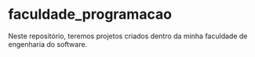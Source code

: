 # faculdade_programacao
Neste repositório, teremos projetos criados dentro da minha faculdade de engenharia do software.
